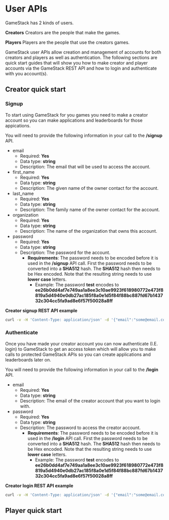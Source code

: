 # User APIs
GameStack has 2 kinds of users.

**Creators**
Creators are the people that make the games.

**Players**
Players are the people that use the creators games.

GameStack user APIs allow creation and management of accounts for both creators and players as well as authentication. The following sections are quick start guides that will show you how to make creator and player accounts via the GameStack REST API and how to login and authenticate with you account(s).

## Creator quick start
### Signup
To start using GameStack for you games you need to make a creator account so you can make applications and leaderboards for those appications.

You will need to provide the following information in your call to the **/signup** API.

* email
  * Required: **Yes**
  * Data type: **string**
  * Description: The email that will be used to access the account.
* first_name
  * Required: **Yes**
  * Data type: **string**
  * Description: The given name of the owner contact for the account.
* last_name
  * Required: **Yes**
  * Data type: **string**
  * Description: The family name of the owner contact for the account.
* organization
  * Required: **Yes**
  * Data type: **string**
  * Description: The name of the organization that owns this account.
* password
  * Required: **Yes**
  * Data type: **string**
  * Description: The password for the account.
    * **Requirements**: The password needs to be encoded before it is used in the **/signup** API call. First the password needs to be converted into a **SHA512** hash. The **SHA512** hash then needs to be Hex encoded. Note that the resulting string needs to use **lower case** letters.
      * Example: The password **test** encodes to **ee26b0dd4af7e749aa1a8ee3c10ae9923f618980772e473f8819a5d4940e0db27ac185f8a0e1d5f84f88bc887fd67b143732c304cc5fa9ad8e6f57f50028a8ff**

**Creator signup REST API example**

```sh
curl -v -H 'Content-Type: application/json' -d '{"email":"some@email.com","first_name":"ContactsFirstName","last_name":"ContactsLastName","organization":"ContactsOrganizationName","password":"ee26b0dd4af7e749aa1a8ee3c10ae9923f618980772e473f8819a5d4940e0db27ac185f8a0e1d5f84f88bc887fd67b143732c304cc5fa9ad8e6f57f50028a8ff"}' http://localhost:8070/signup
```

### Authenticate
Once you have made your creator account you can now authenticate (I.E. login) to GameStack to get an access token which will allow you to make calls to protected GameStack APIs so you can create applications and leaderboards later on.

You will need to provide the following information in your call to the **/login** API.

* email
  * Required: **Yes**
  * Data type: **string**
  * Description: The email of the creator account that you want to login with.
* password
  * Required: **Yes**
  * Data type: **string**
  * Description: The password to access the creator account.
    * **Requirements**: The password needs to be encoded before it is used in the **/login** API call. First the password needs to be converted into a **SHA512** hash. The **SHA512** hash then needs to be Hex encoded. Note that the resulting string needs to use **lower case** letters.
      * Example: The password **test** encodes to **ee26b0dd4af7e749aa1a8ee3c10ae9923f618980772e473f8819a5d4940e0db27ac185f8a0e1d5f84f88bc887fd67b143732c304cc5fa9ad8e6f57f50028a8ff**

**Creator login REST API example**

```sh
curl -v -H 'Content-Type: application/json' -d '{"email":"some@email.com","password":"ee26b0dd4af7e749aa1a8ee3c10ae9923f618980772e473f8819a5d4940e0db27ac185f8a0e1d5f84f88bc887fd67b143732c304cc5fa9ad8e6f57f50028a8ff"}' http://localhost:8070/login
```

## Player quick start